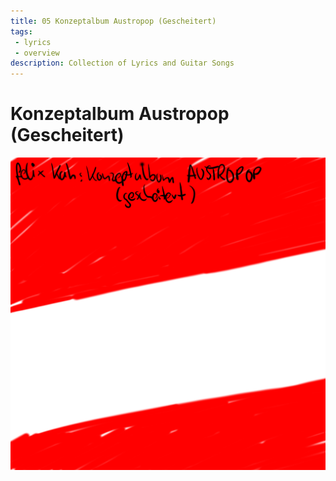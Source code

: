 ```yaml
---
title: 05 Konzeptalbum Austropop (Gescheitert)
tags: 
 - lyrics
 - overview
description: Collection of Lyrics and Guitar Songs
---
```


# Konzeptalbum Austropop (Gescheitert)

![Cover](cover.png)